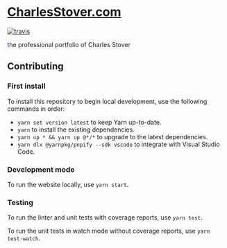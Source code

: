 # [CharlesStover.com](https://charlesstover.com/)

[![travis](https://img.shields.io/travis/com/CharlesStover/charlesstover.com.svg)](https://travis-ci.com/CharlesStover/charlesstover.com)

the professional portfolio of Charles Stover

## Contributing

### First install

To install this repository to begin local development, use the following
commands in order:

- `yarn set version latest` to keep Yarn up-to-date.
- `yarn` to install the existing dependencies.
- `yarn up * && yarn up @*/*` to upgrade to the latest dependencies.
- `yarn dlx @yarnpkg/pnpify --sdk vscode` to integrate with Visual Studio Code.

### Development mode

To run the website locally, use `yarn start`.

### Testing

To run the linter and unit tests with coverage reports, use `yarn test`.

To run the unit tests in watch mode without coverage reports, use
`yarn test-watch`.
